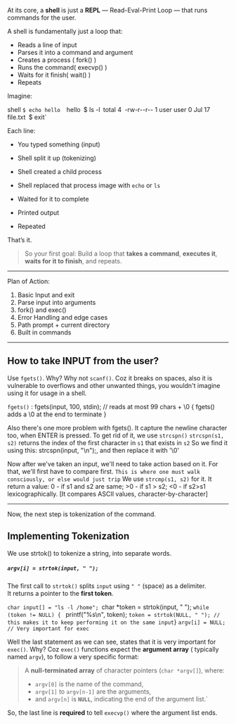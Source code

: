 At its core, a **shell** is just a **REPL** — Read-Eval-Print Loop — that runs commands for the user.

A shell is fundamentally just a loop that:
- Reads a line of input
- Parses it into a command and argument
- Creates a process ( fork() )
- Runs the command( execvp() )
- Waits for it finish( wait() )
- Repeats


Imagine:

shell
`$ echo hello 
`hello`
`$ ls -l`
`total 4`
`-rw-r--r-- 1 user user 0 Jul 17 file.txt`
`$ exit`

Each line:
- You typed something (input)
    
- Shell split it up (tokenizing)
    
- Shell created a child process
    
- Shell replaced that process image with `echo` or `ls`
    
- Waited for it to complete
    
- Printed output
    
- Repeated
    

That’s it.

> So your first goal: Build a loop that **takes a command**, **executes it**, **waits for it to finish**, and repeats.

-----------
Plan of Action:
1) Basic Input and exit
2) Parse input into arguments
3) fork() and exec()
4) Error Handling and edge cases
5) Path prompt + current directory
6) Built in commands

------------------
## How to take INPUT from the user?

 Use `fgets()`. Why? Why not `scanf()`. Coz it breaks on spaces, also it is vulnerable to overflows and other unwanted things, you wouldn't imagine using it for usage in a shell.


`fgets()` : 
	fgets(input, 100, stdin);  // reads at most 99 chars + \0  { fgets() adds a \0 at the end to terminate }


Also there's one more problem with fgets(). It capture the newline character too, when ENTER is pressed.
To get rid of it, we use `strcspn()`
`strcspn(s1, s2)` returns the index of the first character in `s1` that exists in `s2`
So we find it using this: strcspn(input, "\n");, and then replace it with '\0'

Now after we've taken an input, we'll need to take action based on it. 
For that, we'll first have to compare first.
`This is where one must walk consciously, or else would just trip`
We use `strcmp(s1, s2)` for it. It return a value: 0 - if s1 and s2 are same; >0 - if s1 > s2; <0 - if s2>s1 lexicographically. [It compares ASCII values, character-by-character]

-------
Now, the next step is tokenization of the command.
## Implementing Tokenization

We use strtok() to tokenize a string, into separate words.
##### `argv[i] = strtok(input, " ");`
The first call to `strtok()` splits `input` using `" "` (space) as a delimiter.  
It returns a pointer to the **first token**.

`char input[] = "ls -l /home";
`char *token = strtok(input, " ");
`while (token != NULL) {
`  printf("%s\n", token);
` token = strtok(NULL, " "); // this makes it to keep performing it on the same input
`}
`argv[i] = NULL; // Very important for exec`

Well the last statement as we can see, states that it is very important for `exec()`. Why?
Coz `exec()` functions expect the **argument array** ( typically named `argv`), to follow a very specific format:
> A **null-terminated array** of character pointers (`char *argv[]`), where:
> 
> - `argv[0]` is the name of the command,
> - `argv[1]` to `argv[n-1]` are the arguments,
> - and `argv[n]` is **`NULL`**, indicating the end of the argument list.`

So, the last line is **required** to tell `execvp()` where the argument list ends.
